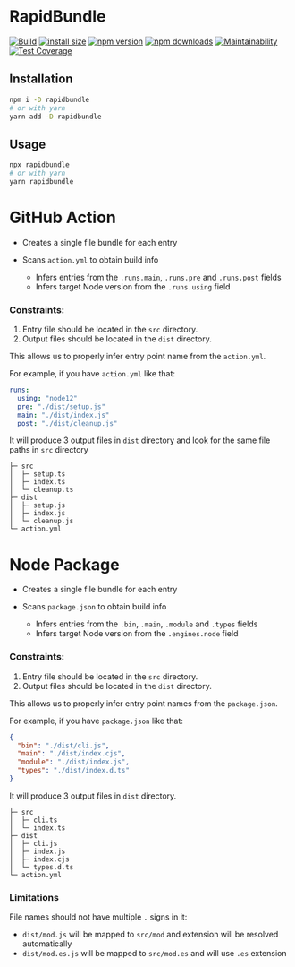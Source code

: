 # RapidBundle

[![Build](https://github.com/umidbekk/rapidbundle/workflows/Main/badge.svg)](https://github.com/umidbekk/rapidbundle/actions/workflows/main.yml)
[![install size](https://packagephobia.com/badge?p=rapidbundle)](https://packagephobia.com/result?p=rapidbundle)
[![npm version](https://img.shields.io/npm/v/rapidbundle.svg)](https://www.npmjs.com/package/rapidbundle)
[![npm downloads](https://img.shields.io/npm/dm/rapidbundle.svg)](https://www.npmjs.com/package/rapidbundle)
[![Maintainability](https://api.codeclimate.com/v1/badges/423373df446e501b32f9/maintainability)](https://codeclimate.com/github/avocadowastaken/rapidbundle/maintainability)
[![Test Coverage](https://api.codeclimate.com/v1/badges/423373df446e501b32f9/test_coverage)](https://codeclimate.com/github/avocadowastaken/rapidbundle/test_coverage)

## Installation

```bash
npm i -D rapidbundle
# or with yarn
yarn add -D rapidbundle
```

## Usage

```bash
npx rapidbundle
# or with yarn
yarn rapidbundle
```

# GitHub Action

- Creates a single file bundle for each entry
- Scans `action.yml` to obtain build info

  - Infers entries from the `.runs.main`, `.runs.pre` and `.runs.post` fields
  - Infers target Node version from the `.runs.using` field

### Constraints:

1. Entry file should be located in the `src` directory.
2. Output files should be located in the `dist` directory.

This allows us to properly infer entry point name from the `action.yml`.

For example, if you have `action.yml` like that:

```yaml
runs:
  using: "node12"
  pre: "./dist/setup.js"
  main: "./dist/index.js"
  post: "./dist/cleanup.js"
```

It will produce 3 output files in `dist` directory and look for the same file
paths in `src` directory

```
├─ src
│  ├─ setup.ts
│  ├─ index.ts
│  └─ cleanup.ts
├─ dist
│  ├─ setup.js
│  ├─ index.js
│  └─ cleanup.js
└─ action.yml
```

# Node Package

- Creates a single file bundle for each entry
- Scans `package.json` to obtain build info

  - Infers entries from the `.bin`, `.main`, `.module` and `.types` fields
  - Infers target Node version from the `.engines.node` field

### Constraints:

1. Entry file should be located in the `src` directory.
2. Output files should be located in the `dist` directory.

This allows us to properly infer entry point names from the `package.json`.

For example, if you have `package.json` like that:

```json
{
  "bin": "./dist/cli.js",
  "main": "./dist/index.cjs",
  "module": "./dist/index.js",
  "types": "./dist/index.d.ts"
}
```

It will produce 3 output files in `dist` directory.

```
├─ src
│  ├─ cli.ts
│  └─ index.ts
├─ dist
│  ├─ cli.js
│  ├─ index.js
│  ├─ index.cjs
│  └─ types.d.ts
└─ action.yml
```

### Limitations

File names should not have multiple `.` signs in it:

- `dist/mod.js` will be mapped to `src/mod` and extension will be resolved automatically
- `dist/mod.es.js` will be mapped to `src/mod.es` and will use `.es` extension

